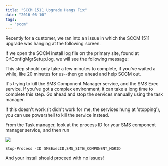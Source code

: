 ```yaml
---
title: "SCCM 1511 Upgrade Hangs Fix"
date: "2016-06-10"
tags: 
  - "sccm"
---
```


Recently for a customer, we ran into an issue in which the SCCM 1511 upgrade was hanging at the following screen.



If we open the SCCM install log file on the primary site, found at C:\\ConfigMgrSetup.log, we will see the following message:



This step should only take a few minutes to complete, if you've waited a while, like 20 minutes for us--then go ahead and help SCCM out.

It's trying to kill the SMS Component Manager service, and the SMS Exec service. If you've got a complex environment, it can take a long time to complete this step. Go ahead and stop the services manually using the task manager.

If this doesn't work (it didn't work for me, the services hung at 'stopping'), you can use powershell to kill the service instead.

From the Task manager, look at the process ID for your SMS component manager service, and then run

![](https://foxdeploy.files.wordpress.com/2016/06/ohno5.png)

`Stop-Process -ID SMSExecID,SMS_SITE_COMPONENT_MGRID`

And your install should proceed with no issues!
